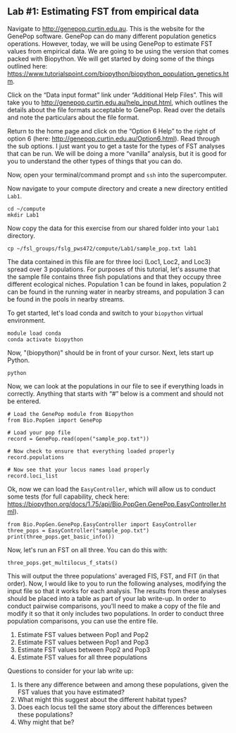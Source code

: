 ## Lab #1: Estimating FST from empirical data

Navigate to http://genepop.curtin.edu.au. This is the website for the GenePop software. GenePop can do many different population genetics operations. However, today, we will be using GenePop to estimate FST values from empirical data. We are going to be using the version that comes packed with Biopython. We will get started by doing some of the things outlined here: https://www.tutorialspoint.com/biopython/biopython_population_genetics.htm. 

Click on the “Data input format” link under “Additional Help Files”. This will take you to http://genepop.curtin.edu.au/help_input.html, which outlines the details about the file formats acceptable to GenePop. Read over the details and note the particulars about the file format.

Return to the home page and click on the “Option 6 Help” to the right of option 6 (here: http://genepop.curtin.edu.au/Option6.html). Read through the sub options. I just want you to get a taste for the types of FST analyses that can be run. We will be doing a more “vanilla” analysis, but it is good for you to understand the other types of things that you can do.

Now, open your terminal/command prompt and `ssh` into the supercomputer.

Now navigate to your compute directory and create a new directory entitled `Lab1`. 
```
cd ~/compute
mkdir Lab1
```
Now copy the data for this exercise from our shared folder into your `lab1` directory. 
```
cp ~/fsl_groups/fslg_pws472/compute/Lab1/sample_pop.txt lab1
```
The data contained in this file are for three loci (Loc1, Loc2, and Loc3) spread over 3 populations. For purposes of this tutorial, let's assume that the sample file contains three fish populations and that they occupy three different ecological niches. Population 1 can be found in lakes, population 2 can be found in the running water in nearby streams, and population 3 can be found in the pools in nearby streams.

To get started, let's load conda and switch to your `biopython` virtual environment.
```
module load conda
conda activate biopython
```
Now, "(biopython)" should be in front of your cursor. Next, lets start up Python.
```
python
```
Now, we can look at the populations in our file to see if everything loads in correctly. Anything that starts with “#” below is a comment and should not be entered. 
```
# Load the GenePop module from Biopython
from Bio.PopGen import GenePop

# Load your pop file
record = GenePop.read(open("sample_pop.txt"))

# Now check to ensure that everything loaded properly
record.populations

# Now see that your locus names load properly
record.loci_list
```

Ok, now we can load the `EasyController`, which will allow us to conduct some tests (for full capability, check here: https://biopython.org/docs/1.75/api/Bio.PopGen.GenePop.EasyController.html). 

```
from Bio.PopGen.GenePop.EasyController import EasyController
three_pops = EasyController("sample_pop.txt")
print(three_pops.get_basic_info())
```
Now, let's run an FST on all three. You can do this with:
```
three_pops.get_multilocus_f_stats()
```

This will output the three populations' averaged FIS, FST, and FIT (in that order). Now, I would like to you to run the following analyses, modifying the input file so that it works for each analysis. The results from these analyses should be placed into a table as part of your lab write-up. In order to conduct pairwise comparisons, you'll need to make a copy of the file and modify it so that it only includes two populations. In order to conduct three population comparisons, you can use the entire file.

1.	Estimate FST values between Pop1 and Pop2
2.	Estimate FST values between Pop1 and Pop3
3.	Estimate FST values between Pop2 and Pop3
4.	Estimate FST values for all three populations

Questions to consider for your lab write up:
1.	Is there any difference between and among these populations, given the FST values that you have estimated?
2.	What might this suggest about the different habitat types?
3.	Does each locus tell the same story about the differences between these populations?
4.	Why might that be?

